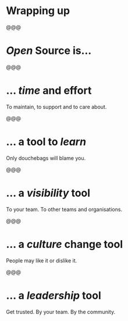 <!-- .slide: data-state="contrasted" -->

# Wrapping up

@@@

<!-- .slide: data-state="contrasted" -->

# *Open* Source is…

@@@

# … *time* and effort

To maintain, to support and to care about.

@@@

# … a tool to *learn*

Only douchebags will blame you.

@@@

# … a *visibility* tool

To your team. To other teams and organisations.

@@@

# … a *culture* change tool

People may like it or dislike it.

@@@

# … a *leadership* tool

Get trusted. By your team. By the community.